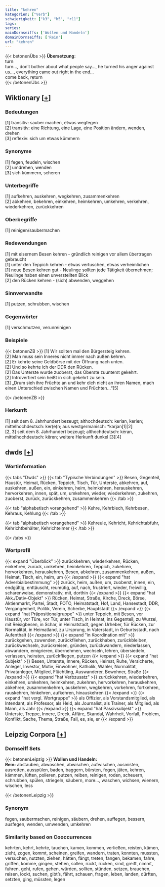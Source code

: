 ```yaml
---
title: "kehren"
kategorien: ["Verb"]
schwierigkeit: ["k3", "h5", "r11"]
tags:
series:
mainDornseiffs: ['Wollen und Handeln']
domainDornseiffs: ['Rein']
url: "kehren"
---
```


{{< betonenÜbs >}}
**Übersetzung:**  
turn  
turn..., don’t bother about what people say..., he turned his anger against us..., everything came out right in the end...  
come  back, return  
{{< /betonenÜbs >}}

## Wiktionary [[+](https://de.wiktionary.org/wiki/kehren)]

### Bedeutungen
[1] transitiv: sauber machen, etwas wegfegen  
[2] transitiv: eine Richtung, eine Lage, eine Position ändern, wenden, drehen  
[3] reflexiv: sich um etwas kümmern  

### Synonyme
[1] fegen, feudeln, wischen  
[2] umdrehen, wenden  
[3] sich kümmern, scheren  

### Unterbegriffe
[1] aufkehren, auskehren, wegkehren, zusammenkehren  
[2] abkehren, bekehren, einkehren, heimkehren, umkehren, verkehren, wiederkehren, zurückkehren  

### Oberbegriffe
[1] reinigen/saubermachen  

### Redewendungen
[1] mit eisernem Besen kehren - gründlich reinigen vor allem übertragen gebraucht  
[1] unter den Teppich kehren - etwas vertuschen, etwas verheimlichen  
[1] neue Besen kehren gut - Neulinge sollten jede Tätigkeit übernehmen; Neulinge haben einen unverstellten Blick  
[2] den Rücken kehren - (sich) abwenden, weggehen  

### Sinnverwandte
[1] putzen, schrubben, wischen  

### Gegenwörter
[1] verschmutzen, verunreinigen  

### Beispiele
{{< betonenZB >}}
[1] Wir sollten mal den Bürgersteig kehren.  
[2] Man muss sein Inneres nicht immer nach außen kehren.  
[2] Er kehrte seine Geldbörse mit der Öffnung nach unten.  
[2] Und so kehrte ich der DDR den Rücken.  
[2] Das Unterste wurde zuoberst, das Oberste zuunterst gekehrt.  
[2] Introvertiert sein heißt in sich gekehrt zu sein.  
[3] „Drum sieh ihre Früchte an und kehr dich nicht an ihren Namen, mach einen Unterschied zwischen Namen und Früchten…“[5]  

{{< /betonenZB >}}
### Herkunft
[1] seit dem 8. Jahrhundert bezeugt; althochdeutsch: kerian, kerien; mittelhochdeutsch: ker(e)n; aus westgermanisch: *karjan[1][2]  
[2, 3] seit dem 8. Jahrhundert bezeugt; althochdeutsch: kēran, mittelhochdeutsch: kēren; weitere Herkunft dunkel [3][4]  



## dwds [[+](https://www.dwds.de/wb/kehren)]

### Wortinformation
{{< tabs "Dwds" >}}
{{< tab "Typische Verbindungen" >}}
Besen, Gegenteil, Haustür, Heimat, Rücken, Teppich, Tisch, Tür, Unterste, abkehren, auf, auskehren, außen, ein, einkehren, heim, heimkehren, herauskehren, hervorkehren, innen, spät, um, umkehren, wieder, wiederkehren, zukehren, zuoberst, zurück, zurückkehren, zusammenkehren
{{< /tab >}}

{{< tab "alphabetisch vorangehend" >}}
Kehre, Kehrblech, Kehrbesen, Kehraus, Kehlung
{{< /tab >}}

{{< tab "alphabetisch vorangehend" >}}
Kehreule, Kehricht, Kehrichtabfuhr, Kehrichtbehälter, Kehrichteimer
{{< /tab >}}

{{< /tabs >}}

### Wortprofil
{{< expand "Überblick" >}} zurückkehren, wiederkehren, Rücken, einkehren, zurück, umkehren, heimkehren, Teppich, zukehren, hervorkehren, herauskehren, Besen, abkehren, zusammenkehren, außen, Heimat, Tisch, ein, heim, um {{< /expand >}}
{{< expand "hat Adverbialbestimmung" >}} zurück, heim, außen, um, zuoberst, innen, ein, endgültig, enttäuscht, reumütig, auf, nach, frustriert, wieder, freiwillig, scharenweise, demonstrativ, mit, dorthin {{< /expand >}}
{{< expand "hat Akk./Dativ-Objekt" >}} Rücken, Heimat, Straße, Kirche, Dreck, Börse, Aktienmarkt, Partei, Stadt, FOTO, Heimatstadt, Hof, Land, Hansestadt, DDR, Vergangenheit, Politik, Verein, Scherbe, Hauptstadt {{< /expand >}}
{{< expand "hat Präpositionalgruppe" >}} unter Teppich, mit Besen, vor Haustür, vor Türe, vor Tür, unter Tisch, in Heimat, ins Gegenteil, zu Wurzel, mit Reisigbesen, in Schar, in Heimatstadt, gegen Urheber, für Rücken, zur Normalität, in Heimatland, zu Ursprung, in Vaterstadt, in Geburtsstadt, nach Aufenthalt {{< /expand >}}
{{< expand "in Koordination mit" >}} zurückgehen, zuwenden, zurückfliehen, zurückhaben, zurückbleiben, zurückwechseln, zurückreisen, gründen, zurückwandern, niederlassen, abwandern, emigrieren, übernehmen, wechseln, lehren, übersiedeln, verlassen, heiraten, zurückfliegen, putzen {{< /expand >}}
{{< expand "hat Subjekt" >}} Besen, Unterste, Innere, Rücken, Heimat, Ruhe, Versicherte, Anleger, Investor, Motiv, Einwohner, Katholik, Wähler, Normalität, Privatanleger, Mitglied, Flüchtling, Auswanderer, Bewohner, Straße {{< /expand >}}
{{< expand "hat Verbzusatz" >}} zurückkehren, wiederkehren, einkehren, umkehren, heimkehren, zukehren, hervorkehren, herauskehren, abkehren, zusammenkehren, auskehren, wegkehren, vorkehren, fortkehren, rauskehren, hinkehren, aufkehren, hinauskehren {{< /expand >}}
{{< expand "hat vergl. Wortgruppe" >}} als Offizier, als Vorstandsmitglied, als Intendant, als Professor, als Held, als Journalist, als Trainer, als Mitglied, als Mann, als Jahr {{< /expand >}}
{{< expand "hat Passivsubjekt" >}} Unterste, Treppe, Innere, Dreck, Affäre, Skandal, Wahrheit, Vorfall, Problem, Konflikt, Sache, Thema, Straße, Fall, es, sie, er {{< /expand >}}

## Leipzig Corpora [[+](https://corpora.uni-leipzig.de/en/res?word=kehren&corpusId=deu_newscrawl-public_2018)]

### Dornseiff Sets
{{< betonenLeipzig >}}
**Wollen und Handeln:**  
**Rein:** abstauben, abwaschen, abwischen, aufwischen, ausmisten, ausrotten, ausspülen, baden, baggern, bürsten, fegen, jäten, kehren, kämmen, lüften, polieren, putzen, reiben, reinigen, roden, scheuern, schrubben, spülen, striegeln, säubern, more..., waschen, wichsen, wienern, wischen, less  

{{< /betonenLeipzig >}}

### Synonym
fegen, saubermachen, reinigen, säubern, drehen, auffegen, bessern, ausfegen, wenden, umwenden, umkehren


### Similarity based on Cooccurrences
kehrten, kehrt, kehrte, tauchen, kamen, kommen, verließen, reisten, kämen, zieht, zogen, kommt, scheinen, greifen, wandern, traten, konnten, mussten, versuchen, nutzten, ziehen, hätten, fängt, treten, fangen, bekamen, fahre, griffen, komme, gingen, stehen, sollen, rückt, rücken, sind, greift, nimmt, fuhren, geht, rufen, gehen, würden, sollten, stünden, setzen, brauchen, reisen, lockt, suchen, gibt’s, fährt, schauen, fragen, leben, landen, dürften, setzten, ging, müssten, legen

